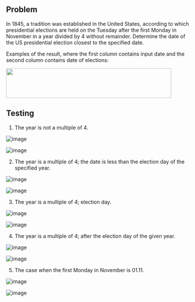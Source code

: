 ## Problem

In 1845, a tradition was established in the United States, according to which presidential elections are held on the Tuesday after the first Monday in November in a year divided by 4 without remainder.
Determine the date of the US presidential election closest to the specified date.

Examples of the result, where the first column contains input date and the second column contains date of elections:

<img src="https://user-images.githubusercontent.com/76550825/166147729-2412b260-f9c6-474b-8d70-90dd5411c446.png" width="451" height="81">

## Testing

1. The year is not a multiple of 4.

![image](https://user-images.githubusercontent.com/76550825/166147797-2f452ca2-120a-4867-9904-e3246b1f1b8f.png)

![image](https://user-images.githubusercontent.com/76550825/166147799-788da741-dfba-47ce-9b7e-0ba26273d9dc.png)

2. The year is a multiple of 4; the date is less than the election day of the specified year.

![image](https://user-images.githubusercontent.com/76550825/166147808-8d36be15-ca23-49ee-ab19-7fa21a8b8588.png)

![image](https://user-images.githubusercontent.com/76550825/166147810-03432591-3067-4eab-9f9d-ee72d179ee14.png)

3. The year is a multiple of 4; election day.

![image](https://user-images.githubusercontent.com/76550825/166147817-8f82a5b7-d00b-467e-b443-12da149dfc9e.png)

![image](https://user-images.githubusercontent.com/76550825/166147819-70f24e28-2fb6-4c95-8f15-25f5090289e2.png)

4. The year is a multiple of 4; after the election day of the given year.

![image](https://user-images.githubusercontent.com/76550825/166147831-72cf3aca-e6ee-4102-bf25-02529dab2dc4.png)

![image](https://user-images.githubusercontent.com/76550825/166147835-b70a37ac-6ae6-44a7-b3a8-cc8e36b085b7.png)

5. The case when the first Monday in November is 01.11.

![image](https://user-images.githubusercontent.com/76550825/166147851-e1f71a11-e693-412c-9318-bb066e856c22.png)

![image](https://user-images.githubusercontent.com/76550825/166147854-645b78c6-7ff4-4446-896a-7c1423576969.png)
